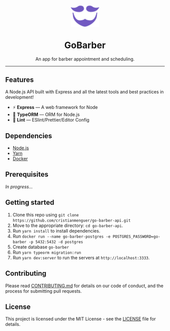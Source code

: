 <h1 align="center">
<br>
  <img src="src/assets/images/logo-interna.svg" alt="Go-Barber" width="90">
<br>
<br>
GoBarber
</h1>

<p align="center">An app for barber appointment and scheduling.</p>

<hr />

## Features

A Node.js API built with Express and all the latest tools and best practices in development!

- ⚡ **Express** — A web framework for Node
- 💾 **TypeORM** — ORM for Node.js
- 💖 **Lint** — ESlint/Prettier/Editor Config

## Dependencies

- [Node.js](https://nodejs.org/en/)
- [Yarn](https://yarnpkg.com/pt-BR/docs/install)
- [Docker](https://www.docker.com/)

## Prerequisites

_In progress..._

## Getting started

1. Clone this repo using `git clone https://github.com/cristianmenguer/go-barber-api.git`
2. Move to the appropriate directory: `cd go-barber-api`.<br />
3. Run `yarn install` to install dependencies.<br />
4. Run `docker run --name go-barber-postgres -e POSTGRES_PASSWORD=go-barber -p 5432:5432 -d postgres`
5. Create database `go-barber`
6. Run `yarn typeorm migration:run`
7. Run `yarn dev:server` to run the servers at `http://localhost:3333`.

## Contributing

Please read [CONTRIBUTING.md](CONTRIBUTING.md) for details on our code of conduct, and the process for submitting pull requests.

## License

This project is licensed under the MIT License - see the [LICENSE](LICENSE) file for details.
